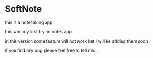 # SoftNote
this is a note taking app

this was my first try on notes app

in this version some feature will not work
but I will be adding them soon

if you find any bug please feel free to tell me...
